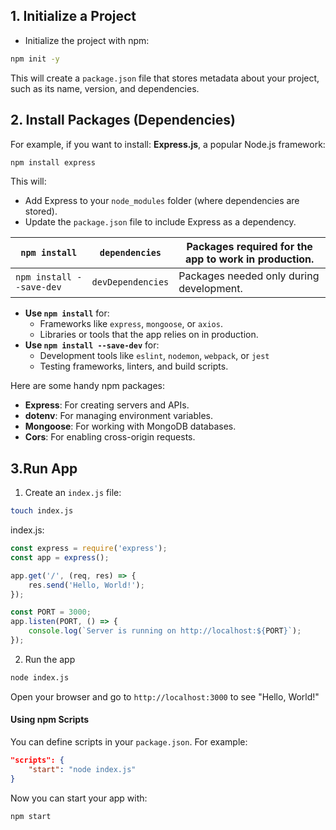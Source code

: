 
## 1. **Initialize a Project**
- Initialize the project with npm:
```bash
npm init -y
```
This will create a `package.json` file that stores metadata about your project, such as its name, version, and dependencies.

## 2. Install Packages (Dependencies)
For example, if you want to install: 
**Express.js**, a popular Node.js framework:

``` bash
npm install express
```

This will:
- Add Express to your `node_modules` folder (where dependencies are stored).
- Update the `package.json` file to include Express as a dependency.

| `npm install`            | `dependencies`    | Packages required for the app to work in production. |
| ------------------------ | ----------------- | ---------------------------------------------------- |
| `npm install --save-dev` | `devDependencies` | Packages needed only during development.             |
- **Use `npm install`** for:
	- Frameworks like `express`, `mongoose`, or `axios`.
	- Libraries or tools that the app relies on in production.
- **Use `npm install --save-dev`** for:
	- Development tools like `eslint`, `nodemon`, `webpack`, or `jest`
	- Testing frameworks, linters, and build scripts.

Here are some handy npm packages:
- **Express**: For creating servers and APIs.
- **dotenv**: For managing environment variables.
- **Mongoose**: For working with MongoDB databases.
- **Cors**: For enabling cross-origin requests.

## **3.Run App**

1. Create an `index.js` file:
``` bash
touch index.js
```

index.js:
``` javascript
const express = require('express');
const app = express();

app.get('/', (req, res) => {
    res.send('Hello, World!');
});

const PORT = 3000;
app.listen(PORT, () => {
    console.log(`Server is running on http://localhost:${PORT}`);
});
```

2. Run the app
``` bash
node index.js
```
Open your browser and go to `http://localhost:3000` to see "Hello, World!"

#### **Using npm Scripts**
You can define scripts in your `package.json`. For example:
``` json
"scripts": {
    "start": "node index.js"
}
```
Now you can start your app with:
``` bash
npm start
```